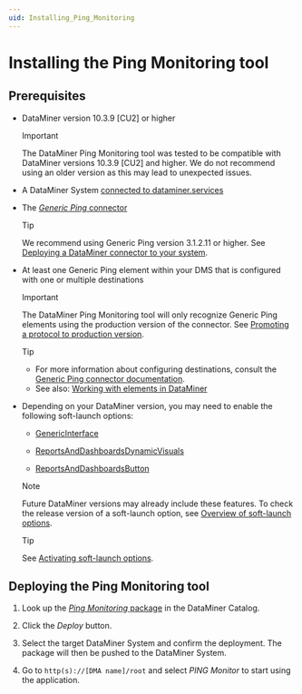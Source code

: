 ```yaml
---
uid: Installing_Ping_Monitoring
---
```


# Installing the Ping Monitoring tool

## Prerequisites

- DataMiner version 10.3.9 [CU2] or higher

  > [!IMPORTANT]
  > The DataMiner Ping Monitoring tool was tested to be compatible with DataMiner versions 10.3.9 [CU2] and higher. We do not recommend using an older version as this may lead to unexpected issues.

- A DataMiner System [connected to dataminer.services](xref:Connecting_your_DataMiner_System_to_the_cloud)

- The [*Generic Ping* connector](https://catalog.dataminer.services/result/driver/530)

  > [!TIP]
  > We recommend using Generic Ping version 3.1.2.11 or higher. See [Deploying a DataMiner connector to your system](xref:Deploying_A_DataMiner_Connector_to_your_system).

- At least one Generic Ping element within your DMS that is configured with one or multiple destinations

  > [!IMPORTANT]
  > The DataMiner Ping Monitoring tool will only recognize Generic Ping elements using the production version of the connector. See [Promoting a protocol to production version](xref:Promoting_a_protocol_version_to_production_version).

  > [!TIP]
  >
  > - For more information about configuring destinations, consult the [Generic Ping connector documentation](https://catalog.dataminer.services/result/driver/530).
  > - See also: [Working with elements in DataMiner](xref:Element_cards)

- Depending on your DataMiner version, you may need to enable the following soft-launch options:

  - [GenericInterface](xref:Overview_of_Soft_Launch_Options#genericinterface)

  - [ReportsAndDashboardsDynamicVisuals](xref:Overview_of_Soft_Launch_Options#reportsanddashboardsdynamicvisuals)

  - [ReportsAndDashboardsButton](xref:Overview_of_Soft_Launch_Options#reportsanddashboardsbutton)

  > [!NOTE]
  > Future DataMiner versions may already include these features. To check the release version of a soft-launch option, see [Overview of soft-launch options](xref:Overview_of_Soft_Launch_Options).

  > [!TIP]
  > See [Activating soft-launch options](xref:Activating_Soft_Launch_Options).

## Deploying the Ping Monitoring tool

1. Look up the [*Ping Monitoring* package](https://catalog.dataminer.services/catalog/4992) in the DataMiner Catalog.

1. Click the *Deploy* button.

1. Select the target DataMiner System and confirm the deployment. The package will then be pushed to the DataMiner System.

1. Go to `http(s)://[DMA name]/root` and select *PING Monitor* to start using the application.
